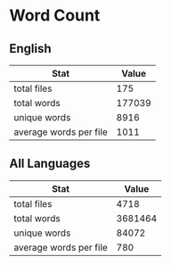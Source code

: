 # Word Count

## English

Stat | Value
---- | -----
total files | 175
total words | 177039
unique words | 8916
average words per file | 1011

## All Languages

Stat | Value
---- | -----
total files | 4718
total words | 3681464
unique words | 84072
average words per file | 780
